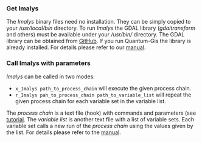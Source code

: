 ### Get Imalys

The *Imalys* binary files need no installation. They can be simply copied to your */usr/local/bin* directory. To run *Imalys* the GDAL library (*gdaltransform* and others) must be available under your */usr/bin/* directory. The GDAL library can be obtained from [GitHub](https://github.com/OSGeo/GDAL). If you run Quantum-Gis the library is already installed. For details please refer to our [manual](../documents/manual/Index.md).

### Call Imalys with parameters

*Imalys* can be called in two modes:

* `x_Imalys path_to_process_chain` will execute the given process chain.
* `r_Imalys pah_to_process_chain path_to_variable_list` will repeat the given process chain for each variable set in the variable list.

The *process chain* is a text file (hook) with commands and parameters (see [tutorial](../documents/tutorial/Index.md). The *variable list* is another text file with a list of variable sets. Each variable set calls a new run of the *process chain* using the values given by the list. For details please refer to the [manual](../documents/manual/Index.md).
